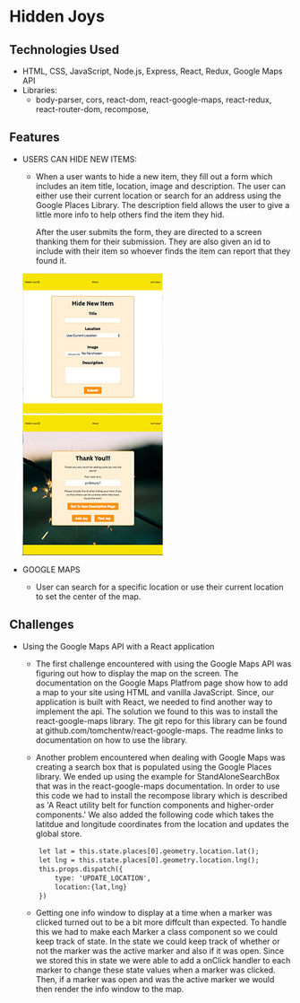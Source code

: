 # Hidden Joys  


## Technologies Used  
- HTML, CSS, JavaScript, Node.js, Express, React, Redux, Google Maps API
- Libraries:  
    - body-parser, cors, react-dom, react-google-maps, react-redux, react-router-dom, recompose, 

## Features  
- USERS CAN HIDE NEW ITEMS:  
    - When a user wants to hide a new item, they fill out a form which includes an item title, location, image and description. The user can either use their current location or search for an address using the Google Places Library. The description field allows the user to give a little more info to help others find the item they hid.  

        After the user submits the form, they are directed to a screen thanking them for their submission. They are also given an id to include with their item so whoever finds the item can report that they found it. 

    <img src="frontend/public/assets/add-item-screen.jpg"/>   
    <img src="frontend/public/assets/submit-success-screen.jpg"/>

- GOOGLE MAPS
    - User can search for a specific location or use their current location to set the center of the map.

## Challenges  
- Using the Google Maps API with a React application  
    - The first challenge encountered with using the Google Maps API was figuring out how to display the map on the screen. The documentation on the Google Maps Platfrom page show how to add a map to your site using HTML and vanilla JavaScript. Since, our application is built with React, we needed to find another way to implement the api.  The solution we found to this was to install the react-google-maps library. The git repo for this library can be found at github.com/tomchentw/react-google-maps. The readme links to documentation on how to use the library.
    
    - Another problem encountered when dealing with Google Maps was creating a search box that is populated using the Google Places library. We ended up using the example for StandAloneSearchBox that was in the react-google-maps documentation. In order to use this code we had to install the recompose library which is described as 'A React utility belt for function components and higher-order components.' We also added the following code which takes the latitdue and longitude coordinates from the location and updates the global store.
    ```
        let lat = this.state.places[0].geometry.location.lat();
        let lng = this.state.places[0].geometry.location.lng();
        this.props.dispatch({
            type: 'UPDATE_LOCATION',
            location:{lat,lng}
        })
    ```
    - Getting one info window to display at a time when a marker was clicked turned out to be a bit more diffcult than expected. To handle this we had to make each Marker a class component so we could keep track of state. In the state we could keep track of whether or not the marker was the active marker and also if it was open. Since we stored this in state we were able to add a onClick handler to each marker to change these state values when a marker was clicked. Then, if a marker was open and was the active marker we would then render the info window to the map.